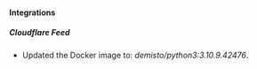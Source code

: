 #### Integrations
##### Cloudflare Feed
- Updated the Docker image to: *demisto/python3:3.10.9.42476*.
